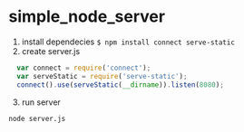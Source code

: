 # simple_node_server

1. install dependecies 
  `$ npm install connect serve-static`
2. create server.js
```javascript
  var connect = require('connect');
  var serveStatic = require('serve-static');
  connect().use(serveStatic(__dirname)).listen(8080);  
```
3. run server
```shell
node server.js
```
